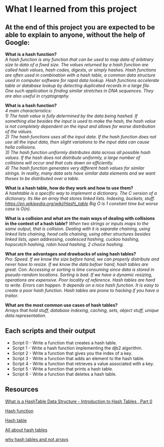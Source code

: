 # What I learned from this project  
At the end of this project you are expected to be able to explain to anyone, without the help of Google:  
---   

**What is a hash function?**  
*A hash function is any function that can be used to map data of arbitrary size
to data of a fixed size. The values returned by a hash function are called hash
values, hash codes, digests, or simply hashes. Hash functions are often used in
combination with a hash table, a common data structure used in computer
software for rapid data lookup. Hash functions accelerate table or database
lookup by detecting duplicated records in a large file. One such application is
finding similar stretches in DNA sequences. They are also useful in
cryptography.*  


**What is a hash function?**  
*4 main characteristics:*  
*1) The hash value is fully determined by the data being
hashed. If something else besides the input is used to make the hash, the hash
value is not completely dependent on the input and allows for worse
distribution of the values.*  
*2) The hash functions uses all the input data. If the hash function does not
use all the input data, then slight variations to the input data can cause
hella collisions.*   
*3) The hash function uniformly distributes data across all possible hash
values. If the hash does not distribute uniformly, a large number of collisions
will occur and that cuts down on efficiently.*   
*4) The hash function generates very different hash values for similar strings.
In reality, many data sets have similar data elements and we want theses to be
distributed over a table.*    


**What is a hash table, how do they work and how to use them?**  
*A hashtable is a specific way to implement a dictionary.
The C version of a dictionary. 
Its like an array that stores linked lists. Indexing, buckets, stuff.
https://en.wikipedia.org/wiki/Hash\_table
Big O is 1 constant time but worse case is O(n).*  


**What is a collision and what are the main ways of dealing with collisions in the context of a hash table?** 
*When two strings or inputs maps to the same output, that is collision. Dealing
with it is separate chaining, using linked lists chaining, head cells chaining,
using other structures besides linked lists, open addressing, coalesced
hashing, cuckoo hashing, hopscotch hashing, robin hood hashing, 2 choice
hashing.*  


**What are the advantages and drawbacks of using hash tables?**  
*Pro: Speed. If we know the size before hand, we can properly distribute and
never have to resize. If we know the data befoer hand, hash tables are great.
Con: Accessing or sorting is time consuming since data is stored in
pseudo-random locations. Sorting is bad. If we have a dynamic resizing,
operations are expensive.
Poor locality of reference. Hash tables are hard to write. Errors can happen.
It depends on a nice hash function. 
It is easy to create a poor hash function.
Hash tables are prone to hacking if you have a traitor.*  


**What are the most common use cases of hash tables?**  
*Arrays that hold stuff, database indexing, caching, sets, object stuff, unique
data representation.*  


## Each scripts and their output  
* Script 0 - Write a function that creates a hash table.  
* Script 1 - Write a hash function implementing the djb2 algorithm.  
* Script 2 - Write a function that gives you the index of a key.  
* Script 3 - Write a function that adds an element to the hash table.  
* Script 4 - Write a function that retrieves a value associated with a key.  
* Script 5 - Write a function that prints a hash table.  
* Script 6 - Write a function that deletes a hash table. 

## Resources

[What is a HashTable Data Structure - Introduction to Hash Tables , Part 0](https://www.youtube.com/watch?v=MfhjkfocRR0)

[Hash function](https://en.wikipedia.org/wiki/Hash_function)

[Hash table](https://en.wikipedia.org/wiki/Hash_table)

[All about hash tables](https://www.digitalocean.com/community/tutorials/hash-table-in-c-plus-plus)

[why hash tables and not arrays](https://stackoverflow.com/questions/31930046/what-is-a-hash-table-and-how-do-you-make-it-in-c)

